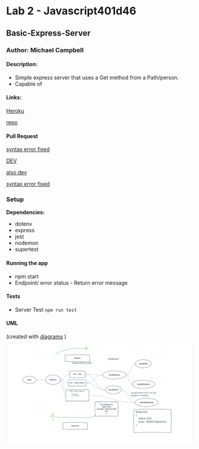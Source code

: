 # Lab 2 - Javascript401d46

## Basic-Express-Server

### Author: Michael Campbell

#### Description: 
- Simple express server that uses a Get method from a Path/person.
-  Capable of  

#### Links:
[Heroku](https://mc-express-server.herokuapp.com/)

[repo](https://github.com/MichaelCampbell-on3001/basic-express-server)

#### Pull Request
[syntax error fixed](https://github.com/MichaelCampbell-on3001/basic-express-server/pull/4)

[DEV](https://github.com/MichaelCampbell-on3001/basic-express-server/pull/1)

[also dev](https://github.com/MichaelCampbell-on3001/basic-express-server/pull/2)

[syntax error fixed](https://github.com/MichaelCampbell-on3001/basic-express-server/pull/4)

### Setup
**Dependencies:**
- dotenv
- express
- jest
- nodemon
- supertest

#### Running the app
- npm start
- Endpoint/ error status
      - Return error message

#### Tests
- Server Test `npm run test`

#### UML
(created with [diagrams](https://app.diagrams.net/) )

![UML](uml.png)








